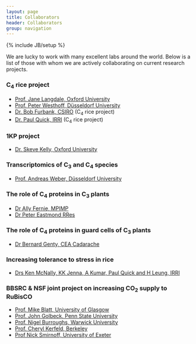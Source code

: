 ```yaml
---
layout: page
title: Collaborators
header: Collaborators        
group: navigation
---
```

{% include JB/setup %}

We are lucky to work with many excellent labs around the world. Below is a list of those with whom we are actively collaborating on current research projects.

### C<sub>4</sub> rice project

- [Prof. Jane Langdale, Oxford University](http://dps.plants.ox.ac.uk/langdalelab/)
- [Prof. Peter Westhoff, Düsseldorf University](http://www.emp.hhu.de/)
- [Dr. Bob Furbank, CSIRO](http://www.csiro.au/Organisation-Structure/Divisions/Plant-Industry/RobertFurbank.aspx) (C<sub>4</sub> rice project)
- [Dr. Paul Quick, IRRI](http://irri.org/index.php?option=com_k2&view=item&id=11317:quick-paul-william&lang=en) (C<sub>4</sub> rice project)

### 1KP project

- [Dr. Skeve Kelly, Oxford University](http://stevekelly.eu/)

### Transcriptomics of C<sub>3</sub> and C<sub>4</sub> species

- [Prof. Andreas Weber, Düsseldorf University](http://www.plant-biochemistry.hhu.de/)

### The role of C<sub>4</sub> proteins in C<sub>3</sub> plants

- [Dr Ally Fernie, MPIMP](http://www.mpimp-golm.mpg.de/9205/Alisdair_Fernie) 
- [Dr Peter Eastmond RRes](http://www.rothamsted.ac.uk/PersonDetails-Who=1045.html)

### The role of C<sub>4</sub> proteins in guard cells of C<sub>3</sub> plants

- [Dr Bernard Genty, CEA Cadarache](http://www-cadarache.cea.fr)

### Increasing tolerance to stress in rice

- [Drs Ken McNally, KK Jenna, A Kumar, Paul Quick and H Leung, IRRI](http://irri.org)

### BBSRC & NSF joint project on increasing CO<sub>2</sub> supply to RuBisCO

- [Prof. Mike Blatt, University of Glasgow](http://www.psrg.org.uk/)
- [Prof. John Golbeck, Penn State University](http://bmb.psu.edu/directory/jhg5)
- [Prof. Nigel Burroughs, Warwick University](http://homepages.warwick.ac.uk/~masau/)
- [Prof. Cheryl Kerfeld, Berkeley](http://ed-structgen.jgi-psf.org/)
- [Prof Nick Smirnoff, University of Exeter](http://biosciences.exeter.ac.uk/staff/index.php?web_id=nick_smirnoff)
